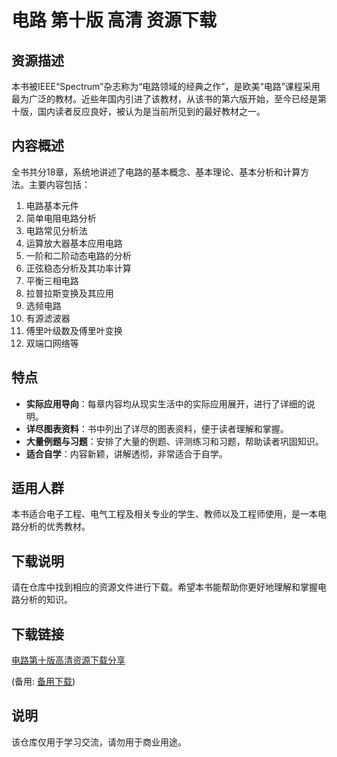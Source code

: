 # 电路 第十版 高清 资源下载

## 资源描述

本书被IEEE“Spectrum”杂志称为“电路领域的经典之作”，是欧美“电路”课程采用最为广泛的教材。近些年国内引进了该教材，从该书的第六版开始，至今已经是第十版，国内读者反应良好，被认为是当前所见到的最好教材之一。

## 内容概述

全书共分18章，系统地讲述了电路的基本概念、基本理论、基本分析和计算方法。主要内容包括：

1. 电路基本元件
2. 简单电阻电路分析
3. 电路常见分析法
4. 运算放大器基本应用电路
5. 一阶和二阶动态电路的分析
6. 正弦稳态分析及其功率计算
7. 平衡三相电路
8. 拉普拉斯变换及其应用
9. 选频电路
10. 有源滤波器
11. 傅里叶级数及傅里叶变换
12. 双端口网络等

## 特点

- **实际应用导向**：每章内容均从现实生活中的实际应用展开，进行了详细的说明。
- **详尽图表资料**：书中列出了详尽的图表资料，便于读者理解和掌握。
- **大量例题与习题**：安排了大量的例题、评测练习和习题，帮助读者巩固知识。
- **适合自学**：内容新颖，讲解透彻，非常适合于自学。

## 适用人群

本书适合电子工程、电气工程及相关专业的学生、教师以及工程师使用，是一本电路分析的优秀教材。

## 下载说明

请在仓库中找到相应的资源文件进行下载。希望本书能帮助你更好地理解和掌握电路分析的知识。

## 下载链接
[电路第十版高清资源下载分享](https://pan.quark.cn/s/a999d90f519b) 

(备用: [备用下载](https://pan.baidu.com/s/1JhL05_K9lna9lVA706YjXg?pwd=1234))

## 说明

该仓库仅用于学习交流，请勿用于商业用途。
